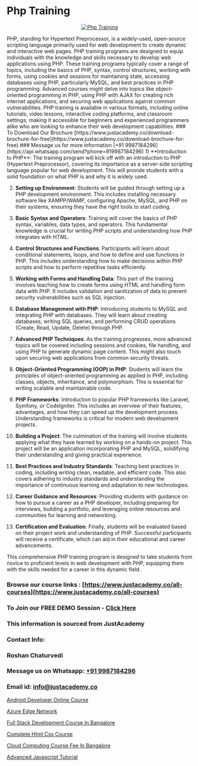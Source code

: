 # Php Training

<p align="center">
  <a href="https://justacademy.co/course-detail/php-training">
    <img src="https://justacademy.co/storage2/course_image/1676637155_course_image.webp" alt="Php Training">
  </a>
</p>
PHP, standing for Hypertext Preprocessor, is a widely-used, open-source scripting language primarily used for web development to create dynamic and interactive web pages. PHP training programs are designed to equip individuals with the knowledge and skills necessary to develop web applications using PHP. These training programs typically cover a range of topics, including the basics of PHP, syntax, control structures, working with forms, using cookies and sessions for maintaining state, accessing databases using PHP, particularly MySQL, and best practices in PHP programming. Advanced courses might delve into topics like object-oriented programming in PHP, using PHP with AJAX for creating rich internet applications, and securing web applications against common vulnerabilities. PHP training is available in various formats, including online tutorials, video lessons, interactive coding platforms, and classroom settings, making it accessible for beginners and experienced programmers alike who are looking to enhance their web development capabilities.
### To Download Our Brochure [https://www.justacademy.co/download-brochure-for-free](https://www.justacademy.co/download-brochure-for-free)
### Message us for more information [+91 9987184296](https://api.whatsapp.com/send?phone=919987184296)
1) **Introduction to PHP**: The training program will kick off with an introduction to PHP (Hypertext Preprocessor), covering its importance as a server-side scripting language popular for web development. This will provide students with a solid foundation on what PHP is and why it is widely used.

2) **Setting up Environment**: Students will be guided through setting up a PHP development environment. This includes installing necessary software like XAMPP/WAMP, configuring Apache, MySQL, and PHP on their systems, ensuring they have the right tools to start coding.

3) **Basic Syntax and Operators**: Training will cover the basics of PHP syntax, variables, data types, and operators. This fundamental knowledge is crucial for writing PHP scripts and understanding how PHP integrates with HTML.

4) **Control Structures and Functions**: Participants will learn about conditional statements, loops, and how to define and use functions in PHP. This includes understanding how to make decisions within PHP scripts and how to perform repetitive tasks efficiently.

5) **Working with Forms and Handling Data**: This part of the training involves teaching how to create forms using HTML and handling form data with PHP. It includes validation and sanitization of data to prevent security vulnerabilities such as SQL injection.

6) **Database Management with PHP**: Introducing students to MySQL and integrating PHP with databases. They will learn about creating databases, writing SQL queries, and performing CRUD operations (Create, Read, Update, Delete) through PHP.

7) **Advanced PHP Techniques**: As the training progresses, more advanced topics will be covered including sessions and cookies, file handling, and using PHP to generate dynamic page content. This might also touch upon securing web applications from common security threats.

8) **Object-Oriented Programming (OOP) in PHP**: Students will learn the principles of object-oriented programming as applied in PHP, including classes, objects, inheritance, and polymorphism. This is essential for writing scalable and maintainable code.

9) **PHP Frameworks**: Introduction to popular PHP frameworks like Laravel, Symfony, or CodeIgniter. This includes an overview of their features, advantages, and how they can speed up the development process. Understanding frameworks is critical for modern web development projects.

10) **Building a Project**: The culmination of the training will involve students applying what they have learned by working on a hands-on project. This project will be an application incorporating PHP and MySQL, solidifying their understanding and giving practical experience.

11) **Best Practices and Industry Standards**: Teaching best practices in coding, including writing clean, readable, and efficient code. This also covers adhering to industry standards and understanding the importance of continuous learning and adaptation to new technologies.

12) **Career Guidance and Resources**: Providing students with guidance on how to pursue a career as a PHP developer, including preparing for interviews, building a portfolio, and leveraging online resources and communities for learning and networking.

13) **Certification and Evaluation**: Finally, students will be evaluated based on their project work and understanding of PHP. Successful participants will receive a certificate, which can aid in their educational and career advancements.

This comprehensive PHP training program is designed to take students from novice to proficient levels in web development with PHP, equipping them with the skills needed for a career in this dynamic field.

### Browse our course links : [https://www.justacademy.co/all-courses](https://www.justacademy.co/all-courses) 
### To Join our FREE DEMO Session - [Click Here](https://www.justacademy.co/register-for-course-demo)


### This information is sourced from JustAcademy
### Contact Info:
### Roshan Chaturvedi
### Message us on Whatsapp: [+91 9987184296](https://api.whatsapp.com/send?phone=919987184296)
### Email id: [info@justacademy.co](mailto:info@justacademy.co)
                
[Android Developer Online Course](https://www.linkedin.com/pulse/android-developer-online-course-justacademy-thane-iykuf/)

[Azure Edge Network](https://www.linkedin.com/pulse/azure-edge-network-justacademy-mumbai-ryy5c?trackingId=ygDIVTf9vZDHtsjqQktzRQ%3D%3D&lipi=urn%3Ali%3Apage%3Ad_flagship3_showcase_admin%3B%2Fp6Xeq9yQHuq%2BIOH7VpqxQ%3D%3D)

[Full Stack Development Course In Bangalore](https://medium.com/@mistersumit961/full-stack-development-course-in-bangalore-daab54ce4215)

[Complete Html Css Course](https://medium.com/@ranemanish460/complete-html-css-course-623a27395e17)

[Cloud Computing Course Fee In Bangalore](https://justacademyin.github.io/justacademy/cloud-computing-course-fee-in-bangalore)

[Advanced Javascript Tutorial](https://justacademyin.github.io/justacademy/advanced-javascript-tutorial)

